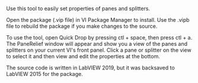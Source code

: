 Use this tool to easily set properties of panes and splitters.

Open the package (.vip file) in VI Package Manager to install. Use the .vipb file to rebuild the package if you make changes to the source.

To use the tool, open Quick Drop by pressing ctl + space, then press ctl + a. The PaneRelief window will appear and show you a view of the panes and splitters on your current VI's front panel. Click a pane or splitter on the view to select it and then view and edit the properties at the bottom.

The source code is written in LabVIEW 2019, but it was backsaved to LabVIEW 2015 for the package.
